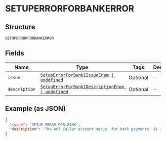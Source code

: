 
# SETUPERRORFORBANKERROR

## Structure

`SETUPERRORFORBANKERROR`

## Fields

| Name | Type | Tags | Description |
|  --- | --- | --- | --- |
| `issue` | [`SetupErrorForBank1IssueEnum \| undefined`](../../doc/models/setup-error-for-bank-1-issue-enum.md) | Optional | - |
| `description` | [`SetupErrorForBank1DescriptionEnum \| undefined`](../../doc/models/setup-error-for-bank-1-description-enum.md) | Optional | - |

## Example (as JSON)

```json
{
  "issue": "SETUP_ERROR_FOR_BANK",
  "description": "The API Caller account setup, for bank payments, is incomplete or incorrect. Please contact your PayPal account manager."
}
```

